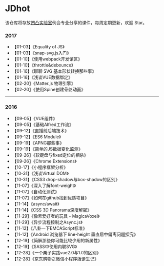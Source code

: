 # JDhot
该仓库将存放[凹凸实验室](http:aotu.io)例会专业分享的课件，每周定期更新，欢迎 Star。

### 2017          
- 【01-03】《Equality of JS》         
- 【01-03】《snap-svg.js入门》       
- 【01-10】《使用webpack开发馆区》    
- 【01-10】《throttle&debounce》
- 【01-16】《聊聊 SVG 基本形状转换那些事》
- 【01-16】《浅谈VUE数据绑定》  
- 【02-20】《Matter.js 物理引擎》      
- 【02-20】《使用Spine创建骨骼动画》

-----------

### 2016          
- 【09-05】《VUE组件》
- 【09-05】《基础Alfred工作流》         
- 【09-12】《直播前后端技术》       
- 【09-12】《ES6 Module》     
- 【09-19】《APNG那些事》         
- 【09-19】《简单的JS数据变化监测》         
- 【09-26】《软键盘与fixed定位的相杀》         
- 【09-26】《Chrome Extensions》         
- 【10-17】《小程序框架分析》        
- 【10-31】《浅谈Virtual DOM》         
- 【10-31】《CSS3 drop-shadow与box-shadow的区别》        
- 【11-07】《深入了解font-weight》      
- 【11-07】《自动化测试》
- 【11-07】《如何在github找到优质项目》         
- 【11-14】《async/await》        
- 【11-14】《CSS 3D Panorama深度解密》        
- 【11-29】《像素爱好者的玩具 - MagicaVoxel》         
- 【11-29】《异步流程控制之Async.js》         
- 【11-12】《八卦一下EMCAScript标准》         
- 【11-12】《Android 浏览器下 line-height 垂直居中偏离问题探究》        
- 【12-19】《简解那些你可能比较少用的新属性》       
- 【12-19】《SASS中使用内联SVG》         
- 【12-28】《一个栗子实践vue2.0与1.0的区别》        
- 【12-28】《京东购物之微信小程序版诞生记》